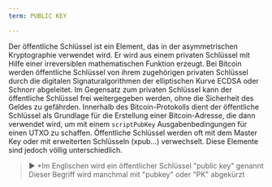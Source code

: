 ```yaml
---
term: PUBLIC KEY

---
```

Der öffentliche Schlüssel ist ein Element, das in der asymmetrischen Kryptographie verwendet wird. Er wird aus einem privaten Schlüssel mit Hilfe einer irreversiblen mathematischen Funktion erzeugt. Bei Bitcoin werden öffentliche Schlüssel von ihrem zugehörigen privaten Schlüssel durch die digitalen Signaturalgorithmen der elliptischen Kurve ECDSA oder Schnorr abgeleitet. Im Gegensatz zum privaten Schlüssel kann der öffentliche Schlüssel frei weitergegeben werden, ohne die Sicherheit des Geldes zu gefährden. Innerhalb des Bitcoin-Protokolls dient der öffentliche Schlüssel als Grundlage für die Erstellung einer Bitcoin-Adresse, die dann verwendet wird, um mit einem `scriptPubKey` Ausgabenbedingungen für einen UTXO zu schaffen. Öffentliche Schlüssel werden oft mit dem Master Key oder mit erweiterten Schlüsseln (xpub...) verwechselt. Diese Elemente sind jedoch völlig unterschiedlich.

> ► *Im Englischen wird ein öffentlicher Schlüssel "public key" genannt Dieser Begriff wird manchmal mit "pubkey" oder "PK" abgekürzt